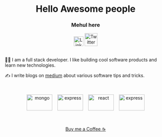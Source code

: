 <h1 align="center">Hello Awesome people</h1> <!-- <img src="https://raw.githubusercontent.com/ABSphreak/ABSphreak/master/gifs/Hi.gif" width="30px"> -->
<h3 align="center">Mehul here</h3>

<div align="center">
  <a href="https://www.linkedin.com/in/mehulmp/"><img src="https://cdn.worldvectorlogo.com/logos/linkedin-icon-2.svg" title="Linkedin" alt="Linkedin Account" width="30"/></a>
  <a href="https://twitter.com/mehul2802"><img src="https://cdn.worldvectorlogo.com/logos/twitter-6.svg" title="Twitter" alt="Twitter Account" width="40"/></a>
  <br><br>
</div>

👨‍💻 I am a full stack developer. I like building cool software products and learn new technologies. 

<!-- ▶️ I create videos on [YouTube](https://www.youtube.com/c/MehulPrajapati28). -->

✍️ I write blogs on [medium](https://medium.com/@Mehul2802) about various software tips and tricks.

<br>
<p align="center">
  <img src="https://upload.wikimedia.org/wikipedia/commons/9/93/MongoDB_Logo.svg" alt="mongo" width="80" height="50"/>&nbsp;&nbsp;&nbsp;
  <img src="https://upload.wikimedia.org/wikipedia/commons/6/64/Expressjs.png" alt="express" width="80" height="50"/>&nbsp;&nbsp;&nbsp;
  <img src="https://upload.wikimedia.org/wikipedia/commons/thumb/a/a7/React-icon.svg/1280px-React-icon.svg.png" alt="react" width="80" height="50"/>&nbsp;&nbsp;&nbsp;
  <img src="https://upload.wikimedia.org/wikipedia/commons/d/d9/Node.js_logo.svg" alt="express" width="80" height="50"/>
</p>
<br>

<div align="center">
  <p><a href="https://www.buymeacoffee.com/mehulmp">Buy me a Coffee ☕</a></p>
</div>
  

